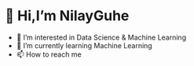 #  👋 Hi,I’m NilayGuhe
- 👀 I’m interested in Data Science & Machine Learning
- 🌱 I’m currently learning Machine Learning 
- 📫 How to reach me

<!---
NilayGuhe/NilayGuhe is a ✨ special ✨ repository because its `README.md` (this file) appears on your GitHub profile.
You can click the Preview link to take a look at your changes.
--->

